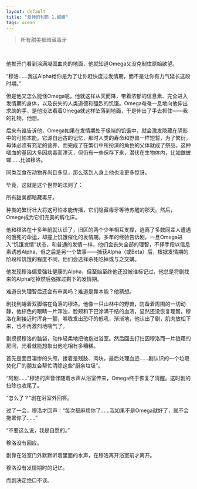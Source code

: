 ```yaml
---
layout: default
title: "爱神的利箭 1.螳螂"
tags: ocean
---
```


> 所有甜美都暗藏毒牙

<br>

他推开门看到涂满凝固血肉的地面，他就知道Omega又没克制住原始欲望。

“穆洛……我送Alpha给你是为了让你赶快度过发情期，而不是让你有力气延长这段时期。”

但是他又怎么能怪Omega呢，他就这样从天而降，带着浓郁的信息素、完全进入发情期的身体，以及丧失的人类道德和强烈的饥饿。Omega奄奄一息地向他伸出求助的手，是他没法看着Omega就这样坠落到地面，于是伸出了手去抓住——我的礼物，他想。

后来有谁告诉他，Omega如果在发情期处于极端的饥饿中，就会激发隐藏在阴影中的可怕本能。它源自远古的记忆，那时人类的寿命和野兽一样短暂，为了繁衍，母体必须有充足的营养，而完成了在繁衍中所扮演的角色的父体就成了祭品。这种嗜血的基因大多因病毒而湮灭，但仍有一些保存下来，潜伏在生物体内，比如雌螳螂……比如穆洛。

同类互食在动物界尚且多见，那么落到人身上他也没更多惊讶。

毕竟，这就是这个世界的法则了：

所有甜美都暗藏毒牙。

种类的繁衍壮大将这可怕本能传播，它们隐藏毒牙等待苏醒的那天。然后，Omege成为它们完美的孵化床。

他和穆洛在十多年前就认识了，旧区的两个少年相互支撑，逃离了多数同辈人遭遇的饿死的命运，却撞上饥饿催化的发情期。多年的经验告诉剧，一旦Omega进入“饥饿发情”状态，和普通的发情一样，他们会丧失全部的理智，不择手段以信息素诱惑Alpha，但之后是另一个故事——捕获Alpha（或Beta）后，根据发情期的阶段和饥饿的程度不同，他们会选择杀死吃掉或与之交媾。

他发现穆洛偏爱强壮健康的Alpha，但至始至终他还没被谁标记过，他总是将剧找来的Alpha吃掉然后强撑过剩下的发情期。

难道丧失理智后还会有审美吗？难道是靠本能？他猜想。

剧找到蜷着双脚缩在角落的穆洛。他像一只山林中的野兽，防备着周围的一切动静，他棕色的眼睛一片浑浊，脸颊和下巴涂满干结的血渍，显然还没恢复理智。穆洛在剧接近时浑身一颤，喉咙发出恐吓的低吼，渐渐地，他认出了剧，肌肉放松下来，也不再激烈地喘气了。

剧摸摸穆洛的脑袋，动作轻柔地把他抱进浴室。然后回去打扫因穆洛而一片狼藉的房间，光看就能想象出他吃相有多糟糕。

首先是面目凄惨的头颅，接着是残肢、肉块，最后处理血迹……剧认识的一个垃圾焚化厂的朋友会帮忙清除这些“厨余垃圾”。

“阿剧……”穆洛的声音伴随着水声从浴室传来，Omega终于恢复了清醒。这时剧的扫除也收尾了。

“怎么了？”剧在浴室外回答。

过了一会，穆洛才回声：“每次都麻烦你了……我如果不是Omega就好了，就不会拖累你了……”

“不要这么说，我是自愿的。”

穆洛没有回应。

剧靠在浴室门外默默听着里面的水声，在穆洛离开浴室前才离开。

穆洛没有发情期时的记忆。

而剧决定绝口不谈。